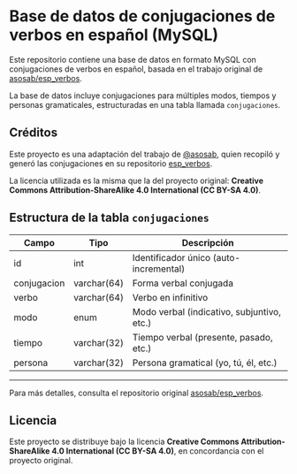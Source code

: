 # Base de datos de conjugaciones de verbos en español (MySQL)

Este repositorio contiene una base de datos en formato MySQL con conjugaciones de verbos en español, basada en el trabajo original de [asosab/esp_verbos](https://github.com/asosab/esp_verbos).

La base de datos incluye conjugaciones para múltiples modos, tiempos y personas gramaticales, estructuradas en una tabla llamada `conjugaciones`.

## Créditos

Este proyecto es una adaptación del trabajo de [@asosab](https://github.com/asosab), quien recopiló y generó las conjugaciones en su repositorio [esp_verbos](https://github.com/asosab/esp_verbos).

La licencia utilizada es la misma que la del proyecto original: **Creative Commons Attribution-ShareAlike 4.0 International (CC BY-SA 4.0)**.

## Estructura de la tabla `conjugaciones`

| Campo        | Tipo           | Descripción                                   |
|--------------|----------------|-----------------------------------------------|
| id           | int            | Identificador único (auto-incremental)        |
| conjugacion  | varchar(64)    | Forma verbal conjugada                        |
| verbo        | varchar(64)    | Verbo en infinitivo                           |
| modo         | enum           | Modo verbal (indicativo, subjuntivo, etc.)    |
| tiempo       | varchar(32)    | Tiempo verbal (presente, pasado, etc.)        |
| persona      | varchar(32)    | Persona gramatical (yo, tú, él, etc.)         |

---

Para más detalles, consulta el repositorio original [asosab/esp_verbos](https://github.com/asosab/esp_verbos).

## Licencia

Este proyecto se distribuye bajo la licencia **Creative Commons Attribution-ShareAlike 4.0 International (CC BY-SA 4.0)**, en concordancia con el proyecto original.
